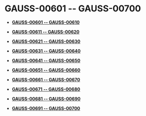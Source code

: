 # GAUSS-00601 -- GAUSS-00700<a name="EN-US_TOPIC_0302073328"></a>

-   **[GAUSS-00601 -- GAUSS-00610](gauss-00601----gauss-00610.md)**  

-   **[GAUSS-00611 -- GAUSS-00620](gauss-00611----gauss-00620.md)**  

-   **[GAUSS-00621 -- GAUSS-00630](gauss-00621----gauss-00630.md)**  

-   **[GAUSS-00631 -- GAUSS-00640](gauss-00631----gauss-00640.md)**  

-   **[GAUSS-00641 -- GAUSS-00650](gauss-00641----gauss-00650.md)**  

-   **[GAUSS-00651 -- GAUSS-00660](gauss-00651----gauss-00660.md)**  

-   **[GAUSS-00661 -- GAUSS-00670](gauss-00661----gauss-00670.md)**  

-   **[GAUSS-00671 -- GAUSS-00680](gauss-00671----gauss-00680.md)**  

-   **[GAUSS-00681 -- GAUSS-00690](gauss-00681----gauss-00690.md)**  

-   **[GAUSS-00691 -- GAUSS-00700](gauss-00691----gauss-00700.md)**  


